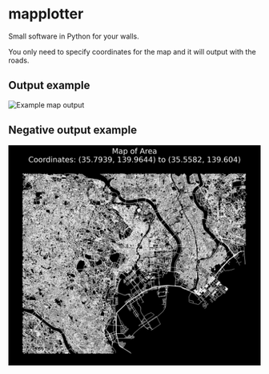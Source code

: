 # mapplotter
Small software in Python for your walls.

You only need to specify coordinates for the map and it will output with the roads.

## Output example
![Example map output](road_map_poster.png)

## Negative output example
![Negative map](road_map_poster.jpg)
